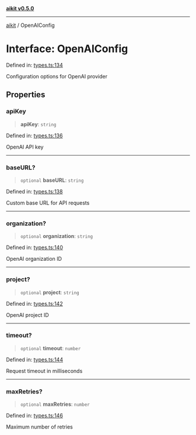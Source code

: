 [**aikit v0.5.0**](../README.md)

---

[aikit](../README.md) / OpenAIConfig

# Interface: OpenAIConfig

Defined in: [types.ts:134](https://github.com/chinmaymk/aikit/blob/main/src/types.ts#L134)

Configuration options for OpenAI provider

## Properties

### apiKey

> **apiKey**: `string`

Defined in: [types.ts:136](https://github.com/chinmaymk/aikit/blob/main/src/types.ts#L136)

OpenAI API key

---

### baseURL?

> `optional` **baseURL**: `string`

Defined in: [types.ts:138](https://github.com/chinmaymk/aikit/blob/main/src/types.ts#L138)

Custom base URL for API requests

---

### organization?

> `optional` **organization**: `string`

Defined in: [types.ts:140](https://github.com/chinmaymk/aikit/blob/main/src/types.ts#L140)

OpenAI organization ID

---

### project?

> `optional` **project**: `string`

Defined in: [types.ts:142](https://github.com/chinmaymk/aikit/blob/main/src/types.ts#L142)

OpenAI project ID

---

### timeout?

> `optional` **timeout**: `number`

Defined in: [types.ts:144](https://github.com/chinmaymk/aikit/blob/main/src/types.ts#L144)

Request timeout in milliseconds

---

### maxRetries?

> `optional` **maxRetries**: `number`

Defined in: [types.ts:146](https://github.com/chinmaymk/aikit/blob/main/src/types.ts#L146)

Maximum number of retries
